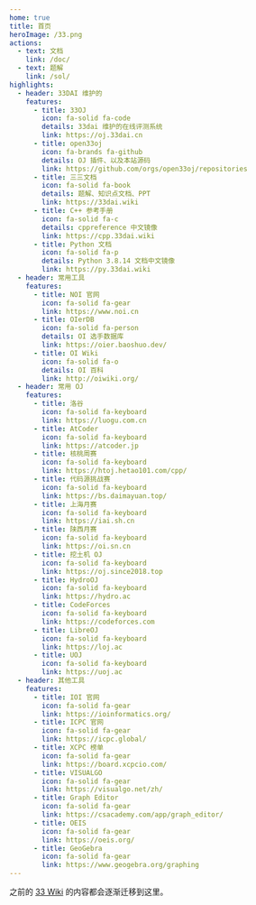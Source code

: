 ```yaml
---
home: true
title: 首页
heroImage: /33.png
actions:
  - text: 文档
    link: /doc/
  - text: 题解
    link: /sol/
highlights:
  - header: 33DAI 维护的
    features:
      - title: 33OJ
        icon: fa-solid fa-code
        details: 33dai 维护的在线评测系统
        link: https://oj.33dai.cn
      - title: open33oj
        icon: fa-brands fa-github
        details: OJ 插件、以及本站源码
        link: https://github.com/orgs/open33oj/repositories
      - title: 三三文档
        icon: fa-solid fa-book
        details: 题解、知识点文档、PPT
        link: https://33dai.wiki
      - title: C++ 参考手册
        icon: fa-solid fa-c
        details: cppreference 中文镜像
        link: https://cpp.33dai.wiki
      - title: Python 文档
        icon: fa-solid fa-p
        details: Python 3.8.14 文档中文镜像
        link: https://py.33dai.wiki
  - header: 常用工具
    features:
      - title: NOI 官网
        icon: fa-solid fa-gear
        link: https://www.noi.cn
      - title: OIerDB
        icon: fa-solid fa-person
        details: OI 选手数据库
        link: https://oier.baoshuo.dev/
      - title: OI Wiki
        icon: fa-solid fa-o
        details: OI 百科
        link: http://oiwiki.org/
  - header: 常用 OJ
    features:
      - title: 洛谷
        icon: fa-solid fa-keyboard
        link: https://luogu.com.cn
      - title: AtCoder
        icon: fa-solid fa-keyboard
        link: https://atcoder.jp
      - title: 核桃周赛
        icon: fa-solid fa-keyboard
        link: https://htoj.hetao101.com/cpp/
      - title: 代码源挑战赛
        icon: fa-solid fa-keyboard
        link: https://bs.daimayuan.top/
      - title: 上海月赛
        icon: fa-solid fa-keyboard
        link: https://iai.sh.cn 
      - title: 陕西月赛
        icon: fa-solid fa-keyboard
        link: https://oi.sn.cn 
      - title: 挖土机 OJ
        icon: fa-solid fa-keyboard
        link: https://oj.since2018.top
      - title: HydroOJ
        icon: fa-solid fa-keyboard
        link: https://hydro.ac
      - title: CodeForces
        icon: fa-solid fa-keyboard
        link: https://codeforces.com
      - title: LibreOJ
        icon: fa-solid fa-keyboard
        link: https://loj.ac
      - title: UOJ
        icon: fa-solid fa-keyboard
        link: https://uoj.ac
  - header: 其他工具
    features:
      - title: IOI 官网
        icon: fa-solid fa-gear
        link: https://ioinformatics.org/
      - title: ICPC 官网
        icon: fa-solid fa-gear
        link: https://icpc.global/
      - title: XCPC 榜单
        icon: fa-solid fa-gear
        link: https://board.xcpcio.com/
      - title: VISUALGO
        icon: fa-solid fa-gear
        link: https://visualgo.net/zh/
      - title: Graph Editor
        icon: fa-solid fa-gear
        link: https://csacademy.com/app/graph_editor/
      - title: OEIS
        icon: fa-solid fa-gear
        link: https://oeis.org/
      - title: GeoGebra
        icon: fa-solid fa-gear
        link: https://www.geogebra.org/graphing
---
```


之前的 [33 Wiki](https://wiki.33dai.cn) 的内容都会逐渐迁移到这里。
